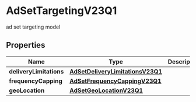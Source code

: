 

# AdSetTargetingV23Q1

ad set targeting model

## Properties

| Name | Type | Description | Notes |
|------------ | ------------- | ------------- | -------------|
|**deliveryLimitations** | [**AdSetDeliveryLimitationsV23Q1**](AdSetDeliveryLimitationsV23Q1.md) |  |  [optional] |
|**frequencyCapping** | [**AdSetFrequencyCappingV23Q1**](AdSetFrequencyCappingV23Q1.md) |  |  [optional] |
|**geoLocation** | [**AdSetGeoLocationV23Q1**](AdSetGeoLocationV23Q1.md) |  |  [optional] |




